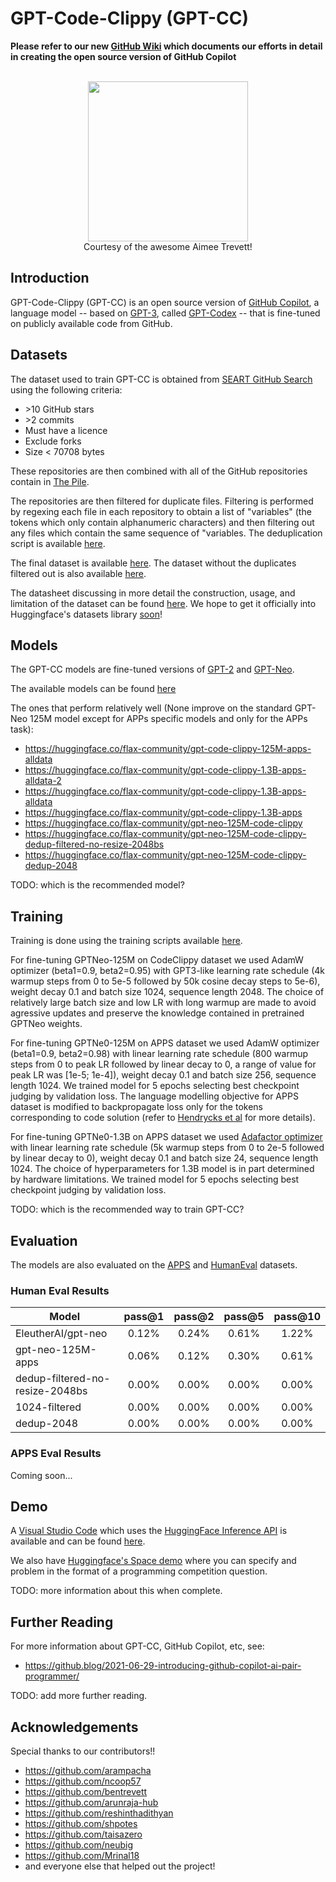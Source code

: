 # GPT-Code-Clippy (GPT-CC)
**Please refer to our new [GitHub Wiki](https://github.com/ncoop57/gpt-code-clippy/wiki) which documents our efforts in detail in creating the open source version of GitHub  Copilot**

<p align="center">
    <br>
    <img src="https://raw.githubusercontent.com/ncoop57/gpt-code-clippy/camera-ready/code_clippy_logo.jpg" width="256"/>
    <br>
    Courtesy of the awesome Aimee Trevett!
<p>

## Introduction

GPT-Code-Clippy (GPT-CC) is an open source version of [GitHub Copilot](https://copilot.github.com/), a language model -- based on [GPT-3](https://arxiv.org/abs/2005.14165), called [GPT-Codex](https://arxiv.org/abs/2107.03374) -- that is fine-tuned on publicly available code from GitHub.

## Datasets

The dataset used to train GPT-CC is obtained from [SEART GitHub Search](https://seart-ghs.si.usi.ch/) using the following criteria:

- &gt;10 GitHub stars
- &gt;2 commits
- Must have a licence
- Exclude forks
- Size < 70708 bytes

These repositories are then combined with all of the GitHub repositories contain in [The Pile](https://arxiv.org/abs/2101.00027).

The repositories are then filtered for duplicate files. Filtering is performed by regexing each file in each repository to obtain a list of "variables" (the tokens which only contain alphanumeric characters) and then filtering out any files which contain the same sequence of "variables. The deduplication script is available [here](https://github.com/ncoop57/gpt-code-clippy/tree/camera-ready/data_processing/deduplication).

The final dataset is available [here](https://the-eye.eu/public/AI/training_data/code_clippy_data/code_clippy_dedup_data/). The dataset without the duplicates filtered out is also available [here](https://the-eye.eu/public/AI/training_data/code_clippy_data/code_clippy_dedup_data/).

The datasheet discussing in more detail the construction, usage, and limitation of the dataset can be found [here](https://github.com/ncoop57/datasets/tree/code-clippy/datasets/code_clippy). We hope to get it officially into Huggingface's datasets library [soon](https://github.com/huggingface/datasets/pull/2666)!

## Models

The GPT-CC models are fine-tuned versions of [GPT-2](https://cdn.openai.com/better-language-models/language_models_are_unsupervised_multitask_learners.pdf) and [GPT-Neo](https://github.com/EleutherAI/gpt-neo).

The available models can be found [here](https://huggingface.co/models?search=code-clippy)

The ones that perform relatively well (None improve on the standard GPT-Neo 125M model except for APPs specific models and only for the APPs task):
- https://huggingface.co/flax-community/gpt-code-clippy-125M-apps-alldata
- https://huggingface.co/flax-community/gpt-code-clippy-1.3B-apps-alldata-2
- https://huggingface.co/flax-community/gpt-code-clippy-1.3B-apps-alldata
- https://huggingface.co/flax-community/gpt-code-clippy-1.3B-apps
- https://huggingface.co/flax-community/gpt-neo-125M-code-clippy
- https://huggingface.co/flax-community/gpt-neo-125M-code-clippy-dedup-filtered-no-resize-2048bs
- https://huggingface.co/flax-community/gpt-neo-125M-code-clippy-dedup-2048

TODO: which is the recommended model?

## Training

Training is done using the training scripts available [here](https://github.com/ncoop57/gpt-code-clippy/tree/camera-ready/training).

For fine-tuning GPTNeo-125M on CodeClippy dataset we used AdamW optimizer (beta1=0.9, beta2=0.95) with GPT3-like learning rate schedule (4k warmup steps from 0 to 5e-5 followed by 50k cosine decay steps to 5e-6), weight decay 0.1 and batch size 1024, sequence length 2048. The choice of relatively large batch size and low LR with long warmup are made to avoid agressive updates and preserve the knowledge contained in pretrained GPTNeo weights.

For fine-tuning GPTNe0-125M on APPS dataset we used AdamW optimizer (beta1=0.9, beta2=0.98) with linear learning rate schedule (800 warmup steps from 0 to peak LR followed by linear decay to 0, a range of value for peak LR was [1e-5; 1e-4]), weight decay 0.1 and batch size 256, sequence length 1024. We trained model for 5 epochs selecting best checkpoint judging by validation loss. The language modelling objective for APPS dataset is modified to backpropagate loss only for the tokens corresponding to code solution (refer to [Hendrycks et al](https://arxiv.org/pdf/2105.09938.pdf) for more details).

For fine-tuning GPTNe0-1.3B on APPS dataset we used [Adafactor optimizer](https://github.com/deepmind/optax/blob/243ed1991b2793e87ab60387f7c3d49d6ab57710/optax/_src/alias.py#L74) with linear learning rate schedule (5k warmup steps from 0 to 2e-5 followed by linear decay to 0), weight decay 0.1 and batch size 24, sequence length 1024. The choice of hyperparameters for 1.3B model is in part determined by hardware limitations. We trained model for 5 epochs selecting best checkpoint judging by validation loss.


TODO: which is the recommended way to train GPT-CC?

## Evaluation

The models are also evaluated on the [APPS](https://github.com/hendrycks/apps) and [HumanEval](https://github.com/openai/human-eval) datasets.

### Human Eval Results

| Model                             |   pass@1    |   pass@2    |   pass@5    |   pass@10   |
| --------------------------------- | :---------: | :---------: | :---------: | :---------: |
| EleutherAI/gpt-neo                |    0.12%    |    0.24%    |    0.61%    |    1.22%    |
| gpt-neo-125M-apps                 |    0.06%    |    0.12%    |    0.30%    |    0.61%    |
| dedup-filtered-no-resize-2048bs   |    0.00%    |    0.00%    |    0.00%    |    0.00%    |
| 1024-filtered                     |    0.00%    |    0.00%    |    0.00%    |    0.00%    |
| dedup-2048                        |    0.00%    |    0.00%    |    0.00%    |    0.00%    |

### APPS Eval Results

Coming soon...

## Demo

A [Visual Studio Code](https://code.visualstudio.com/) which uses the [HuggingFace Inference API](https://api-inference.huggingface.co/docs/python/html/index.html) is available and can be found [here](https://github.com/CodedotAl/code-clippy-vscode).

We also have [Huggingface's Space demo](https://huggingface.co/spaces/flax-community/code-clippy-problem-solver) where you can specify and problem in the format of a programming competition question.

TODO: more information about this when complete.

## Further Reading

For more information about GPT-CC, GitHub Copilot, etc, see:

- https://github.blog/2021-06-29-introducing-github-copilot-ai-pair-programmer/

TODO: add more further reading.

## Acknowledgements

Special thanks to our contributors!!
- https://github.com/arampacha
- https://github.com/ncoop57
- https://github.com/bentrevett
- https://github.com/arunraja-hub
- https://github.com/reshinthadithyan
- https://github.com/shpotes
- https://github.com/taisazero
- https://github.com/neubig
- https://github.com/Mrinal18
- and everyone else that helped out the project!
